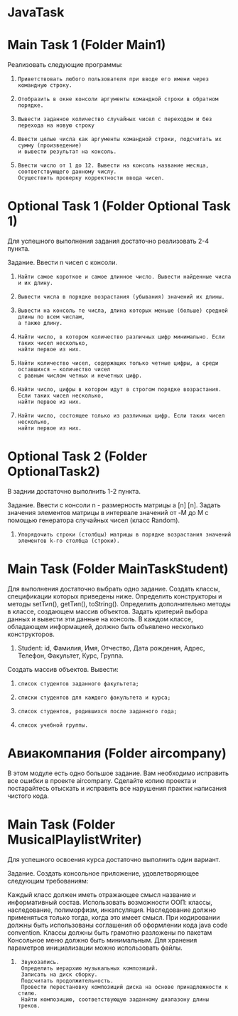 # JavaTask
# Main Task 1 (Folder Main1)

Реализовать следующие программы:
1.     Приветствовать любого пользователя при вводе его имени через командную строку.

2.     Отобразить в окне консоли аргументы командной строки в обратном порядке.

3.     Вывести заданное количество случайных чисел с переходом и без перехода на новую строку

4.     Ввести целые числа как аргументы командной строки, подсчитать их сумму (произведение) 
       и вывести результат на консоль.

5.     Ввести число от 1 до 12. Вывести на консоль название месяца, соответствующего данному числу. 
       Осуществить проверку корректности ввода чисел.


# Optional Task 1 (Folder Optional Task 1)
Для успешного выполнения задания достаточно реализовать 2-4 пункта.

Задание. Ввести n чисел с консоли.
1.     Найти самое короткое и самое длинное число. Вывести найденные числа и их длину.

2.     Вывести числа в порядке возрастания (убывания) значений их длины.

3.     Вывести на консоль те числа, длина которых меньше (больше) средней длины по всем числам, 
       а также длину.

4.     Найти число, в котором количество различных цифр минимально. Если таких чисел несколько, 
       найти первое из них.

5.     Найти количество чисел, содержащих только четные цифры, а среди оставшихся — количество чисел 
       с равным числом четных и нечетных цифр.

6.     Найти число, цифры в котором идут в строгом порядке возрастания. Если таких чисел несколько, 
       найти первое из них.

7.     Найти число, состоящее только из различных цифр. Если таких чисел несколько, 
       найти первое из них.

# Optional Task 2 (Folder OptionalTask2)
В заднии достаточно выполнить 1-2 пункта.

Задание. Ввести с консоли n - размерность матрицы a [n] [n]. Задать значения элементов матрицы в интервале значений от -M до M с помощью генератора случайных чисел (класс Random).
1.     Упорядочить строки (столбцы) матрицы в порядке возрастания значений элементов k-го столбца (строки).

# Main Task (Folder MainTaskStudent)
Для выполнения достаточно выбрать одно задание.
Создать классы, спецификации которых приведены ниже. Определить конструкторы и методы setТип(), getТип(), toString(). Определить дополнительно методы в классе, создающем массив объектов. Задать критерий выбора данных и вывести эти данные на консоль. В каждом классе, обладающем информацией, должно быть объявлено несколько конструкторов.

1. Student: id, Фамилия, Имя, Отчество, Дата рождения, Адрес, Телефон, Факультет, Курс, Группа.

Создать массив объектов. Вывести:

1.     список студентов заданного факультета;

2.     списки студентов для каждого факультета и курса;

3.     список студентов, родившихся после заданного года;

4.     список учебной группы.

# Авиакомпания (Folder aircompany)
В этом модуле есть одно большое задание. Вам необходимо исправить все ошибки в проекте aircompany. Сделайте копию проекта и постарайтесь отыскать и исправить все нарушения практик написания чистого кода.

# Main Task (Folder MusicalPlaylistWriter)
Для успешного освоения курса достаточно выполнить один вариант.
 
Задание. Создать консольное приложение, удовлетворяющее следующим требованиям:

Каждый класс должен иметь отражающее смысл название и информативный состав.
Использовать возможности ООП: классы, наследование, полиморфизм, инкапсуляция.
Наследование должно применяться только тогда, когда это имеет смысл.
При кодировании должны быть использованы соглашения об оформлении кода java code convention.
Классы должны быть грамотно разложены по пакетам
Консольное меню должно быть минимальным.
Для хранения параметров инициализации можно использовать файлы.

1.      Звукозапись. 
        Определить иерархию музыкальных композиций. 
        Записать на диск сборку. 
        Подсчитать продолжительность. 
        Провести перестановку композиций диска на основе принадлежности к стилю. 
        Найти композицию, соответствующую заданному диапазону длины треков.
